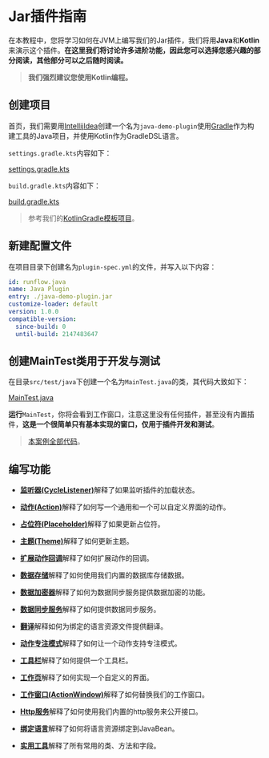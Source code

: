 # Jar插件指南

在本教程中，您将学习如何在JVM上编写我们的Jar插件，我们将用**Java**和**Kotlin**来演示这个插件。**在这里我们将讨论许多进阶功能，因此您可以选择您感兴趣的部分阅读，其他部分可以之后随时阅读。**

> **我们强烈建议您使用Kotlin编程。**

## 创建项目

首页，我们需要用[IntellijIdea](https://www.jetbrains.com/idea)创建一个名为`java-demo-plugin`使用[Gradle](https://gradle.org)作为构建工具的Java项目，并使用Kotlin作为GradleDSL语言。

`settings.gradle.kts`内容如下：

[settings.gradle.kts](../../jar-plugin-guide/java-demo-plugin/settings.gradle.kts ':include :type=code kotlin')

`build.gradle.kts`内容如下：

[build.gradle.kts](../../jar-plugin-guide/java-demo-plugin/build.gradle.kts ':include :type=code kotlin')

> 参考我们的[KotlinGradle模板项目](https://github.com/myrestop/myflow-plugin-gradle-template)。

## 新建配置文件

在项目目录下创建名为`plugin-spec.yml`的文件，并写入以下内容：

```yaml
id: runflow.java
name: Java Plugin
entry: ./java-demo-plugin.jar
customize-loader: default
version: 1.0.0
compatible-version:
  since-build: 0
  until-build: 2147483647
```

## 创建MainTest类用于开发与测试

在目录`src/test/java`下创建一个名为`MainTest.java`的类，其代码大致如下：

[MainTest.java](../../jar-plugin-guide/java-demo-plugin/src/test/java/MainTest.java ':include :type=code')

**运行**`MainTest`，你将会看到工作窗口，注意这里没有任何插件，甚至没有内置插件，**这是一个很简单只有基本实现的窗口，仅用于插件开发和测试**。

> [本案例全部代码](https://github.com/myrestop/myflow-plugin-guide/tree/master/jar-plugin-guide/java-demo-plugin)。

## 编写功能

- [**监听器(CycleListener)**](jar-plugin-guide/cycle_listener.md#监听器cyclelistener)解释了如果监听插件的加载状态。

- [**动作(Action)**](jar-plugin-guide/action.md#动作action)解释了如何写一个通用和一个可以自定义界面的动作。

- [**占位符(Placeholder)**](jar-plugin-guide/placeholder.md#占位符placeholder)解释了如果更新占位符。

- [**主题(Theme)**](jar-plugin-guide/theme.md#主题theme)解释了如何更新主题。

- [**扩展动作回调**](jar-plugin-guide/callback_extension.md#扩展动作回调)解释了如何扩展动作的回调。

- [**数据存储**](jar-plugin-guide/data_store.md#数据存储)解释了如何使用我们内置的数据库存储数据。

- [**数据加密器**](jar-plugin-guide/data_encryptor.md#数据加密器)解释了如何为数据同步服务提供数据加密的功能。

- [**数据同步服务**](jar-plugin-guide/data_sync_service.md#数据同步服务)解释了如何提供数据同步服务。

- [**翻译**](jar-plugin-guide/translator.md#翻译)解释如何为绑定的语言资源文件提供翻译。

- [**动作专注模式**](jar-plugin-guide/focused_mode.md#动作专注模式)解释了如何让一个动作支持专注模式。

- [**工具栏**](jar-plugin-guide/toolbar.md#工具栏)解释了如何提供一个工具栏。

- [**工作页**](jar-plugin-guide/func_page.md#工作页)解释了如何实现一个自定义的界面。

- [**工作窗口(ActionWindow)**](jar-plugin-guide/action_window.md#工作窗口actionwindow)解释了如何替换我们的工作窗口。

- [**Http服务**](jar-plugin-guide/http_service.md#http服务)解释了如何使用我们内置的http服务来公开接口。

- [**绑定语言**](jar-plugin-guide/bundle_language.md#绑定语言到javabean)解释了如何将语言资源绑定到JavaBean。

- [**实用工具**](jar-plugin-guide/utilities.md#实用工具)解释了所有常用的类、方法和字段。